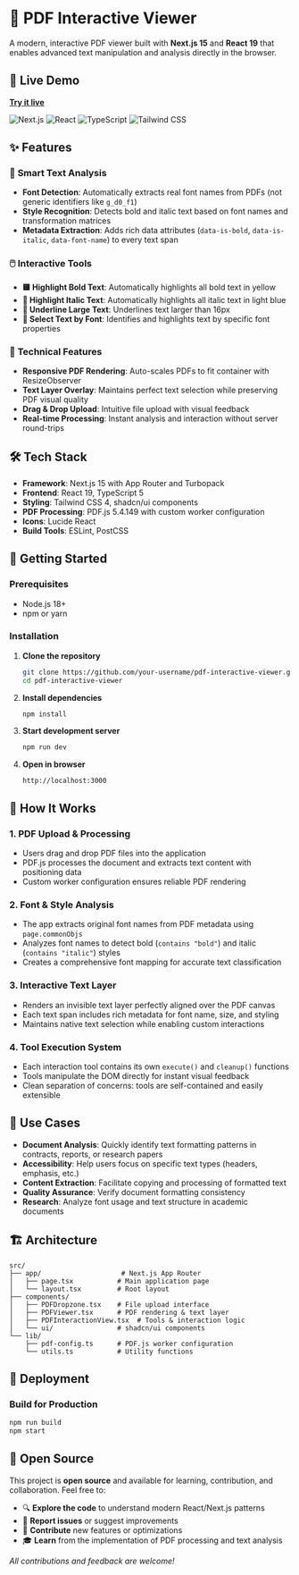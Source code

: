 # 📄 PDF Interactive Viewer

A modern, interactive PDF viewer built with **Next.js 15** and **React 19** that enables advanced text manipulation and analysis directly in the browser.

## 🚀 Live Demo

**[Try it live](https://pdf-interactive-viewer.vercel.app)**

![Next.js](https://img.shields.io/badge/Next.js-15.5.4-black?style=flat-square&logo=next.js)
![React](https://img.shields.io/badge/React-19.1.0-blue?style=flat-square&logo=react)
![TypeScript](https://img.shields.io/badge/TypeScript-5.x-blue?style=flat-square&logo=typescript)
![Tailwind CSS](https://img.shields.io/badge/Tailwind_CSS-4.x-38B2AC?style=flat-square&logo=tailwind-css)

## ✨ Features

### 🎯 **Smart Text Analysis**
- **Font Detection**: Automatically extracts real font names from PDFs (not generic identifiers like `g_d0_f1`)
- **Style Recognition**: Detects bold and italic text based on font names and transformation matrices
- **Metadata Extraction**: Adds rich data attributes (`data-is-bold`, `data-is-italic`, `data-font-name`) to every text span

### 🖱️ **Interactive Tools**
- **🟨 Highlight Bold Text**: Automatically highlights all bold text in yellow
- **🔵 Highlight Italic Text**: Automatically highlights all italic text in light blue  
- **📏 Underline Large Text**: Underlines text larger than 16px
- **🎨 Select Text by Font**: Identifies and highlights text by specific font properties

### 🔧 **Technical Features**
- **Responsive PDF Rendering**: Auto-scales PDFs to fit container with ResizeObserver
- **Text Layer Overlay**: Maintains perfect text selection while preserving PDF visual quality
- **Drag & Drop Upload**: Intuitive file upload with visual feedback
- **Real-time Processing**: Instant analysis and interaction without server round-trips

## 🛠️ Tech Stack

- **Framework**: Next.js 15 with App Router and Turbopack
- **Frontend**: React 19, TypeScript 5
- **Styling**: Tailwind CSS 4, shadcn/ui components
- **PDF Processing**: PDF.js 5.4.149 with custom worker configuration
- **Icons**: Lucide React
- **Build Tools**: ESLint, PostCSS

## 🚀 Getting Started

### Prerequisites
- Node.js 18+ 
- npm or yarn

### Installation

1. **Clone the repository**
   ```bash
   git clone https://github.com/your-username/pdf-interactive-viewer.git
   cd pdf-interactive-viewer
   ```

2. **Install dependencies**
   ```bash
   npm install
   ```

3. **Start development server**
   ```bash
   npm run dev
   ```

4. **Open in browser**
   ```
   http://localhost:3000
   ```

## 📖 How It Works

### 1. **PDF Upload & Processing**
- Users drag and drop PDF files into the application
- PDF.js processes the document and extracts text content with positioning data
- Custom worker configuration ensures reliable PDF rendering

### 2. **Font & Style Analysis** 
- The app extracts original font names from PDF metadata using `page.commonObjs`
- Analyzes font names to detect bold (`contains "bold"`) and italic (`contains "italic"`) styles
- Creates a comprehensive font mapping for accurate text classification

### 3. **Interactive Text Layer**
- Renders an invisible text layer perfectly aligned over the PDF canvas
- Each text span includes rich metadata for font name, size, and styling
- Maintains native text selection while enabling custom interactions

### 4. **Tool Execution System**
- Each interaction tool contains its own `execute()` and `cleanup()` functions
- Tools manipulate the DOM directly for instant visual feedback
- Clean separation of concerns: tools are self-contained and easily extensible

## 🎨 Use Cases

- **Document Analysis**: Quickly identify text formatting patterns in contracts, reports, or research papers
- **Accessibility**: Help users focus on specific text types (headers, emphasis, etc.)
- **Content Extraction**: Facilitate copying and processing of formatted text
- **Quality Assurance**: Verify document formatting consistency
- **Research**: Analyze font usage and text structure in academic documents

## 🏗️ Architecture

```
src/
├── app/                    # Next.js App Router
│   ├── page.tsx           # Main application page
│   └── layout.tsx         # Root layout
├── components/
│   ├── PDFDropzone.tsx    # File upload interface
│   ├── PDFViewer.tsx      # PDF rendering & text layer
│   ├── PDFInteractionView.tsx  # Tools & interaction logic
│   └── ui/                # shadcn/ui components
└── lib/
    ├── pdf-config.ts      # PDF.js worker configuration
    └── utils.ts           # Utility functions
```

## 🚀 Deployment

### Build for Production
```bash
npm run build
npm start
```

## 📝 Open Source

This project is **open source** and available for learning, contribution, and collaboration. Feel free to:
- 🔍 **Explore the code** to understand modern React/Next.js patterns
- 🐛 **Report issues** or suggest improvements
- 🤝 **Contribute** new features or optimizations
- 🎓 **Learn** from the implementation of PDF processing and text analysis

*All contributions and feedback are welcome!*